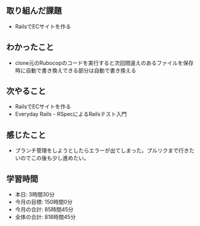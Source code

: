 ## 取り組んだ課題
- RailsでECサイトを作る
## わかったこと
- clone元のRubocopのコードを実行すると次回間違えのあるファイルを保存時に自動で書き換えできる部分は自動で書き換える
## 次やること
- RailsでECサイトを作る
- Everyday Rails - RSpecによるRailsテスト入門
## 感じたこと
- ブランチ管理をしようとしたらエラーが出てしまった。プルリクまで行きたいのでこの後も少し進めたい。
## 学習時間
- 本日: 3時間30分
- 今月の目標: 150時間0分
- 今月の合計: 85時間45分
- 全体の合計: 818時間45分
